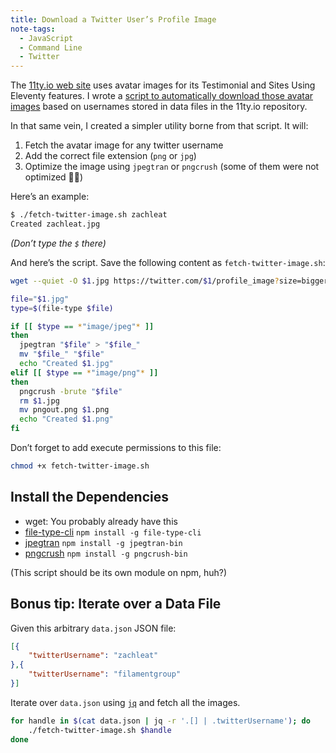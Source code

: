 ```yaml
---
title: Download a Twitter User’s Profile Image
note-tags:
  - JavaScript
  - Command Line
  - Twitter
---
```

The [11ty.io web site](https://www.11ty.io/) uses avatar images for its Testimonial and Sites Using Eleventy features. I wrote a [script to automatically download those avatar images](https://github.com/11ty/11ty.io/blob/master/avatars.sh) based on usernames stored in data files in the 11ty.io repository.

In that same vein, I created a simpler utility borne from that script. It will:

1. Fetch the avatar image for any twitter username
2. Add the correct file extension (`png` or `jpg`)
3. Optimize the image using `jpegtran` or `pngcrush` (some of them were not optimized 🤷‍♂️)

Here’s an example:

```bash
$ ./fetch-twitter-image.sh zachleat
Created zachleat.jpg
```

_(Don’t type the `$` there)_

And here’s the script. Save the following content as `fetch-twitter-image.sh`:

```bash
wget --quiet -O $1.jpg https://twitter.com/$1/profile_image?size=bigger

file="$1.jpg"
type=$(file-type $file)

if [[ $type == *"image/jpeg"* ]]
then
  jpegtran "$file" > "$file_"
  mv "$file_" "$file"
  echo "Created $1.jpg"
elif [[ $type == *"image/png"* ]]
then
  pngcrush -brute "$file"
  rm $1.jpg
  mv pngout.png $1.png
  echo "Created $1.png"
fi
```

Don’t forget to add execute permissions to this file:

```bash
chmod +x fetch-twitter-image.sh
```

## Install the Dependencies

* wget: You probably already have this
* [file-type-cli](https://www.npmjs.com/package/file-type-cli) `npm install -g file-type-cli`
* [jpegtran](https://github.com/imagemin/jpegtran-bin) `npm install -g jpegtran-bin`
* [pngcrush](https://github.com/imagemin/pngcrush-bin#readme) `npm install -g pngcrush-bin`

(This script should be its own module on npm, huh?)

## Bonus tip: Iterate over a Data File

Given this arbitrary `data.json` JSON file:

```json
[{
    "twitterUsername": "zachleat"
},{
    "twitterUsername": "filamentgroup"
}]
```

Iterate over `data.json` using [`jq`](https://stedolan.github.io/jq/) and fetch all the images.

```bash
for handle in $(cat data.json | jq -r '.[] | .twitterUsername'); do
    ./fetch-twitter-image.sh $handle
done
```